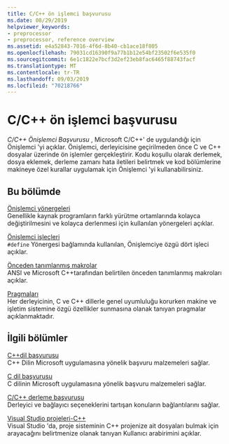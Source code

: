 ```yaml
---
title: C/C++ ön işlemci başvurusu
ms.date: 08/29/2019
helpviewer_keywords:
- preprocessor
- preprocessor, reference overview
ms.assetid: e4a52843-7016-4f6d-8b40-cb1ace18f805
ms.openlocfilehash: 79031cd16390f9a77b1b12e54bf23502f6e535f0
ms.sourcegitcommit: 6e1c1822e7bcf3d2ef23eb8fac6465f88743facf
ms.translationtype: MT
ms.contentlocale: tr-TR
ms.lasthandoff: 09/03/2019
ms.locfileid: "70218766"
---
```

# <a name="cc-preprocessor-reference"></a>C/C++ ön işlemci başvurusu

*C/C++ Önişlemci Başvurusu* , Microsoft C/C++' de uygulandığı için Önişlemci 'yi açıklar. Önişlemci, derleyicisine geçirilmeden önce C ve C++ dosyalar üzerinde ön işlemler gerçekleştirir. Kodu koşullu olarak derlemek, dosya eklemek, derleme zamanı hata iletileri belirtmek ve kod bölümlerine makineye özel kurallar uygulamak için Önişlemci 'yi kullanabilirsiniz.

## <a name="in-this-section"></a>Bu bölümde

[Önişlemci yönergeleri](../preprocessor/preprocessor-directives.md)\
Genellikle kaynak programların farklı yürütme ortamlarında kolayca değiştirilmesini ve kolayca derlenmesi için kullanılan yönergeleri açıklar.

[Önişlemci işleçleri](../preprocessor/preprocessor-operators.md)\
`#define` Yönergesi bağlamında kullanılan, Önişlemciye özgü dört işleci açıklar.

[Önceden tanımlanmış makrolar](../preprocessor/predefined-macros.md)\
ANSI ve Microsoft C++tarafından belirtilen önceden tanımlanmış makroları açıklar.

[Pragmaları](../preprocessor/pragma-directives-and-the-pragma-keyword.md)\
Her derleyicinin, C ve C++ dillerle genel uyumluluğu korurken makine ve işletim sistemine özgü özellikler sunmasına olanak tanıyan pragmalar açıklanmaktadır.

## <a name="related-sections"></a>İlgili bölümler

[C++dil başvurusu](../cpp/cpp-language-reference.md)\
C++ Dilin Microsoft uygulamasına yönelik başvuru malzemeleri sağlar.

[C dil başvurusu](../c-language/c-language-reference.md)\
C dilinin Microsoft uygulamasına yönelik başvuru malzemeleri sağlar.

[C/C++ derleme başvurusu](../build/reference/c-cpp-building-reference.md)\
Derleyici ve bağlayıcı seçeneklerini tartışan konuların bağlantılarını sağlar.

[Visual Studio projeleri-C++](../build/creating-and-managing-visual-cpp-projects.md)\
Visual Studio 'da, proje sisteminin C++ projenize ait dosyaları bulmak için arayacağını belirtmenize olanak tanıyan Kullanıcı arabirimini açıklar.

